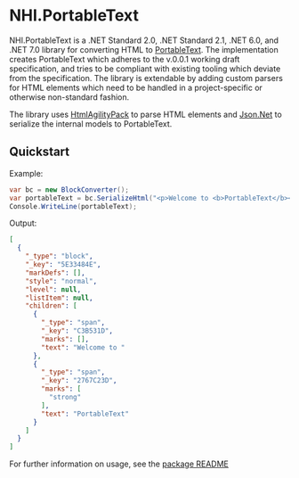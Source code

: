 ﻿
# NHI.PortableText

NHI.PortableText is a .NET Standard 2.0, .NET Standard 2.1, .NET 6.0, and .NET 7.0 library for converting HTML to [PortableText](https://github.com/portabletext/portabletext). The implementation creates PortableText which adheres to the v.0.0.1 working draft specification, and tries to be compliant with existing tooling which deviate from the specification. The library is extendable by adding custom parsers for HTML elements which need to be handled in a project-specific or otherwise non-standard fashion. 

The library uses [HtmlAgilityPack](https://html-agility-pack.net/) to parse HTML elements and [Json.Net](https://www.newtonsoft.com/json) to serialize the internal models to PortableText.

## Quickstart

Example:

```csharp
var bc = new BlockConverter();
var portableText = bc.SerializeHtml("<p>Welcome to <b>PortableText</b></p>");
Console.WriteLine(portableText);
```

Output:

```json
[
  {
    "_type": "block",
    "_key": "5E33484E",
    "markDefs": [],
    "style": "normal",
    "level": null,
    "listItem": null,
    "children": [
      {
        "_type": "span",
        "_key": "C3B531D",
        "marks": [],
        "text": "Welcome to "
      },
      {
        "_type": "span",
        "_key": "2767C23D",
        "marks": [
          "strong"
        ],
        "text": "PortableText"
      }
    ]
  }
]
```

For further information on usage, see the [package README](https://github.com/nhi/portable-text-dotnet/tree/master/src/README.md)